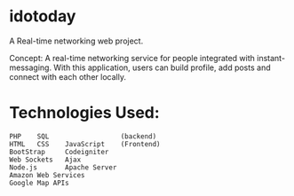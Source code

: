 # idotoday

A Real-time networking web project.

Concept: A real-time networking service for people integrated with instant-messaging. With this application, users can build profile, add posts and connect with each other locally.

# Technologies Used:
    
    PHP    SQL                  (backend)
    HTML   CSS    JavaScript    (Frontend)
    BootStrap     Codeigniter
    Web Sockets   Ajax
    Node.js       Apache Server
    Amazon Web Services
    Google Map APIs
    
